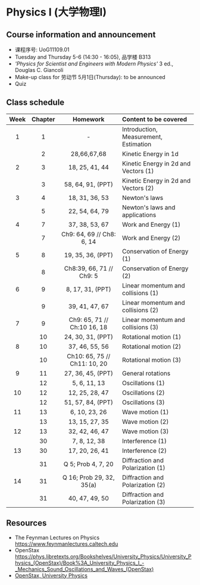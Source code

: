 # Physics I (大学物理I)
<!-- [Go to Class diary](#Class-diary) -->
## Course information and announcement
* 课程序号: UoG11109.01
* Tuesday and Thursday 5-6 (14:30 - 16:05), 品学楼 B313
* _'Physics for Scientist and Engineers with Modern Physics'_ 3 ed., Douglas C. Giancoli
* Make-up class for 劳动节 5月1日(Thursday): to be announced
* Quiz

## Class schedule
Week|Chapter|Homework|Content to be covered|
| :--: | :--: |:--: | :--- |
|1|1|-|Introduction, Measurement, Estimation|
||2 |28,66,67,68|Kinetic Energy in 1d|
|2|3 |18, 25, 41, 44|Kinetic Energy in 2d and Vectors (1)|
||3 |58, 64, 91, (PPT)|Kinetic Energy in 2d and Vectors (2)|
|3|4 |18, 31, 36, 53|Newton's laws |
||5 | 22, 54, 64, 79|Newton's laws and applications|
|4|7| 37, 38, 53, 67|Work and Energy (1)|
||7 |Ch9: 64, 69 // Ch8: 6, 14|Work and Energy (2)|
|5|8|19, 35, 36, (PPT)|Conservation of Energy (1)|
||8 |Ch8:39, 66, 71 //  Ch9: 5|Conservation of Energy (2)|
|6|9|8, 17, 31, (PPT) |Linear momentum and collisions (1)|
||9 |39, 41, 47, 67|Linear momentum and collisions (2)|
|7|9 |Ch9: 65, 71 // Ch:10  16, 18|Linear momentum and collisions (3)|
||10|24, 30, 31, (PPT)|Rotational motion (1)|
|8|10|37, 46, 55, 56|Rotational motion (2)|
||10|Ch10: 65, 75 // Ch11: 10, 20|Rotational motion (3)|
|9|11|27, 36, 45, (PPT)|General rotations|
||12| 5, 6, 11, 13|Oscillations (1)|
|10|12|12, 25, 28, 47|Oscillations (2)|
||12|51, 57, 84, (PPT)|Oscillations (3)|
|11|13|6, 10, 23, 26|Wave motion (1)|
||13|13, 15, 27, 35|Wave motion (2)|
|12|13|32, 42, 46, 47|Wave motion (3)|
||30|7, 8, 12, 38|Interference (1)|
|13|30|17, 20, 26, 41|Interference (2)|
||31|Q 5; Prob 4, 7, 20 |Diffraction and Polarization (1)|
|14|31|Q 16; Prob 29, 32, 35(a)|Diffraction and Polarization (2)|
||31|40, 47, 49, 50|Diffraction and Polarization (3)|

## Resources
* The Feynman Lectures on Physics https://www.feynmanlectures.caltech.edu
* OpenStax https://phys.libretexts.org/Bookshelves/University_Physics/University_Physics_(OpenStax)/Book%3A_University_Physics_I_-_Mechanics_Sound_Oscillations_and_Waves_(OpenStax)
* [OpenStax, University Physics]( https://phys.libretexts.org/Bookshelves/University_Physics/University_Physics_(OpenStax)/Book%3A_University_Physics_I_-_Mechanics_Sound_Oscillations_and_Waves_(OpenStax) )





